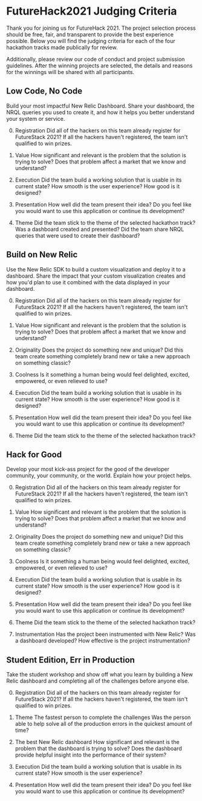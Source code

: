 # FutureHack2021 Judging Criteria

Thank you for joining us for FutureHack 2021. The project selection process should be free, fair, and transparent to provide the best experience possible. Below you will find the judging criteria for each of the four hackathon tracks made publically for review.

Additionally, please review our code of conduct and project submission guidelines. After the winning projects are selected, the details and reasons for the winnings will be shared with all participants.

## Low Code, No Code
Build your most impactful New Relic Dashboard. Share your dashboard, the NRQL queries you used to create it, and how it helps you better understand your system or service.

0. Registration
Did all of the hackers on this team already register for FutureStack 2021? If all the hackers haven't registered, the team isn't qualified to win prizes.

1. Value
How significant and relevant is the problem that the solution is trying to solve? Does that problem affect a market that we know and understand?

4. Execution
Did the team build a working solution that is usable in its current state? How smooth is the user experience? How good is it designed?

4. Presentation
How well did the team present their idea? Do you feel like you would want to use this application or continue its development?

6. Theme
Did the team stick to the theme of the selected hackathon track?
Was a dashboard created and presented? Did the team share NRQL queries that were used to create their dashboard?


## Build on New Relic
Use the New Relic SDK to build a custom visualization and deploy it to a dashboard. Share the impact that your custom visualization creates and how you'd plan to use it combined with the data displayed in your dashboard.

0. Registration
Did all of the hackers on this team already register for FutureStack 2021? If all the hackers haven't registered, the team isn't qualified to win prizes.

1. Value
How significant and relevant is the problem that the solution is trying to solve? Does that problem affect a market that we know and understand?

2. Originality
Does the project do something new and unique? Did this team create something completely brand new or take a new approach on something classic?

3. Coolness
Is it something a human being would feel delighted, excited, empowered, or even relieved to use?

4. Execution
Did the team build a working solution that is usable in its current state? How smooth is the user experience? How good is it designed?

4. Presentation
How well did the team present their idea? Do you feel like you would want to use this application or continue its development?

6. Theme
Did the team stick to the theme of the selected hackathon track?


## Hack for Good
Develop your most kick-ass project for the good of the developer community, your community, or the world. Explain how your project helps.

0. Registration
Did all of the hackers on this team already register for FutureStack 2021? If all the hackers haven't registered, the team isn't qualified to win prizes.

1. Value
How significant and relevant is the problem that the solution is trying to solve? Does that problem affect a market that we know and understand?

2. Originality
Does the project do something new and unique? Did this team create something completely brand new or take a new approach on something classic?

3. Coolness
Is it something a human being would feel delighted, excited, empowered, or even relieved to use?

4. Execution
Did the team build a working solution that is usable in its current state? How smooth is the user experience? How good is it designed?

4. Presentation
How well did the team present their idea? Do you feel like you would want to use this application or continue its development?

6. Theme
Did the team stick to the theme of the selected hackathon track?

7. Instrumentation
Has the project been instrumented with New Relic? Was a dashboard developed? How effective is the project instrumentation?


## Student Edition, Err in Production
Take the student workshop and show off what you learn by building a New Relic dashboard and completing all of the challenges before anyone else.

0. Registration
Did all of the hackers on this team already register for FutureStack 2021? If all the hackers haven't registered, the team isn't qualified to win prizes.

1. Theme
 The fastest person to complete the challenges
Was the person able to help solve all of the production errors in the quickest amount of time?

2. The best New Relic dashboard
How significant and relevant is the problem that the dashboard is trying to solve? Does the dashboard provide helpful insight into the performance of their system?

3. Execution
Did the team build a working solution that is usable in its current state? How smooth is the user experience?

4. Presentation
How well did the team present their idea? Do you feel like you would want to use this application or continue its development?






